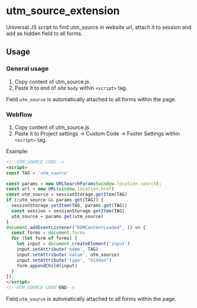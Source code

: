 # utm_source_extension

Universal JS script to find utm_source in website url, attach it to session and add as hidden field to all forms.

## Usage

### General usage

1. Copy content of utm_source.js.
2. Paste it to end of site `body` within `<script>` tag.

Field `utm_source` is automatically attached to all forms within the page.

### Webflow

1. Copy content of utm_source.js.
2. Paste it to Project settings -> Custom Code -> Footer Settings within `<script>` tag.

Example:

```html
<!--UTM_SOURCE CODE-->
<script>
const TAG = 'utm_source'

const params = new URLSearchParams(window.location.search);
const url = new URL(window.location.href)
const utm_source = sessionStorage.getItem(TAG)
if (!utm_source && params.get(TAG)) {
  sessionStorage.setItem(TAG, params.get(TAG))
  const session = sessionStorage.getItem(TAG)
  utm_source = params.get(utm_source)
}
document.addEventListener("DOMContentLoaded", () => {
  const forms = document.forms
  for (let form of forms) {
    let input = document.createElement('input')
    input.setAttribute('name', TAG)
    input.setAttribute('value', utm_source)
    input.setAttribute('type', "hidden")
    form.appendChild(input)
  }
});
</script>
<!--UTM_SOURCE CODE END-->
```

Field `utm_source` is automatically attached to all forms within the page.
